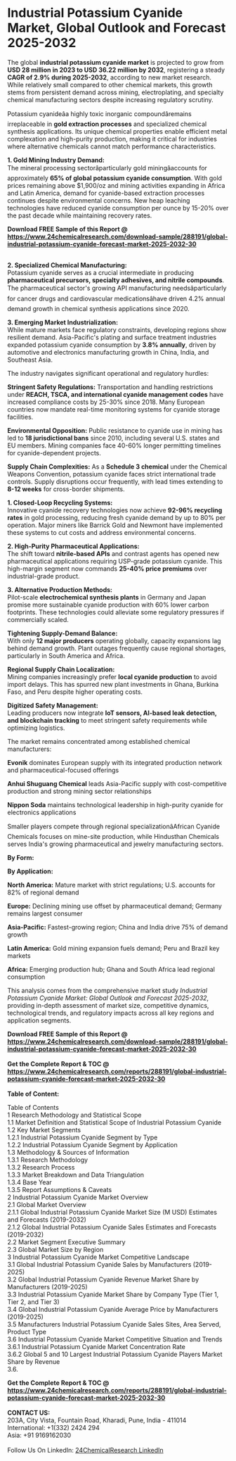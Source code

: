 <h1>Industrial Potassium Cyanide Market, Global Outlook and Forecast 2025-2032</h1><p>The global <strong>industrial potassium cyanide market</strong> is projected to grow from <strong>USD 28 million in 2023 to USD 36.22 million by 2032</strong>, registering a steady <strong>CAGR of 2.9% during 2025-2032</strong>, according to new market research. While relatively small compared to other chemical markets, this growth stems from persistent demand across mining, electroplating, and specialty chemical manufacturing sectors despite increasing regulatory scrutiny.</p><p>Potassium cyanideâa highly toxic inorganic compoundâremains irreplaceable in <strong>gold extraction processes</strong> and specialized chemical synthesis applications. Its unique chemical properties enable efficient metal complexation and high-purity production, making it critical for industries where alternative chemicals cannot match performance characteristics.</p><p><strong>1. Gold Mining Industry Demand:</strong><br>
The mineral processing sectorâparticularly gold miningâaccounts for approximately <strong>65% of global potassium cyanide consumption</strong>. With gold prices remaining above $1,900/oz and mining activities expanding in Africa and Latin America, demand for cyanide-based extraction processes continues despite environmental concerns. New heap leaching technologies have reduced cyanide consumption per ounce by 15-20% over the past decade while maintaining recovery rates.</p><div><b>Download FREE Sample of this Report @ 
            <a href="https://www.24chemicalresearch.com/download-sample/288191/global-industrial-potassium-cyanide-forecast-market-2025-2032-30">
            https://www.24chemicalresearch.com/download-sample/288191/global-industrial-potassium-cyanide-forecast-market-2025-2032-30</a></b></div><br><p><strong>2. Specialized Chemical Manufacturing:</strong><br>
Potassium cyanide serves as a crucial intermediate in producing <strong>pharmaceutical precursors, specialty adhesives, and nitrile compounds</strong>. The pharmaceutical sector's growing API manufacturing needsâparticularly for cancer drugs and cardiovascular medicationsâhave driven 4.2% annual demand growth in chemical synthesis applications since 2020.</p><p><strong>3. Emerging Market Industrialization:</strong><br>
While mature markets face regulatory constraints, developing regions show resilient demand. Asia-Pacific's plating and surface treatment industries expanded potassium cyanide consumption by <strong>3.8% annually</strong>, driven by automotive and electronics manufacturing growth in China, India, and Southeast Asia.</p><p>The industry navigates significant operational and regulatory hurdles:</p><p><strong>Stringent Safety Regulations:</strong> Transportation and handling restrictions under <strong>REACH, TSCA, and international cyanide management codes</strong> have increased compliance costs by 25-30% since 2018. Many European countries now mandate real-time monitoring systems for cyanide storage facilities.</p><p><strong>Environmental Opposition:</strong> Public resistance to cyanide use in mining has led to <strong>18 jurisdictional bans</strong> since 2010, including several U.S. states and EU members. Mining companies face 40-60% longer permitting timelines for cyanide-dependent projects.</p><p><strong>Supply Chain Complexities:</strong> As a <strong>Schedule 3 chemical</strong> under the Chemical Weapons Convention, potassium cyanide faces strict international trade controls. Supply disruptions occur frequently, with lead times extending to <strong>8-12 weeks</strong> for cross-border shipments.</p><p><strong>1. Closed-Loop Recycling Systems:</strong><br>
Innovative cyanide recovery technologies now achieve <strong>92-96% recycling rates</strong> in gold processing, reducing fresh cyanide demand by up to 80% per operation. Major miners like Barrick Gold and Newmont have implemented these systems to cut costs and address environmental concerns.</p><p><strong>2. High-Purity Pharmaceutical Applications:</strong><br>
The shift toward <strong>nitrile-based APIs</strong> and contrast agents has opened new pharmaceutical applications requiring USP-grade potassium cyanide. This high-margin segment now commands <strong>25-40% price premiums</strong> over industrial-grade product.</p><p><strong>3. Alternative Production Methods:</strong><br>
Pilot-scale <strong>electrochemical synthesis plants</strong> in Germany and Japan promise more sustainable cyanide production with 60% lower carbon footprints. These technologies could alleviate some regulatory pressures if commercially scaled.</p><p><strong>Tightening Supply-Demand Balance:</strong><br>
	With only <strong>12 major producers</strong> operating globally, capacity expansions lag behind demand growth. Plant outages frequently cause regional shortages, particularly in South America and Africa.</p><p><strong>Regional Supply Chain Localization:</strong><br>
	Mining companies increasingly prefer <strong>local cyanide production</strong> to avoid import delays. This has spurred new plant investments in Ghana, Burkina Faso, and Peru despite higher operating costs.</p><p><strong>Digitized Safety Management:</strong><br>
	Leading producers now integrate <strong>IoT sensors, AI-based leak detection, and blockchain tracking</strong> to meet stringent safety requirements while optimizing logistics.</p><p>The market remains concentrated among established chemical manufacturers:</p><p><strong>Evonik</strong> dominates European supply with its integrated production network and pharmaceutical-focused offerings</p><p><strong>Anhui Shuguang Chemical</strong> leads Asia-Pacific supply with cost-competitive production and strong mining sector relationships</p><p><strong>Nippon Soda</strong> maintains technological leadership in high-purity cyanide for electronics applications</p><p>Smaller players compete through regional specializationâAfrican Cyanide Chemicals focuses on mine-site production, while Hindusthan Chemicals serves India's growing pharmaceutical and jewelry manufacturing sectors.</p><p><strong>By Form:</strong></p><p><strong>By Application:</strong></p><p><strong>North America:</strong> Mature market with strict regulations; U.S. accounts for 82% of regional demand</p><p><strong>Europe:</strong> Declining mining use offset by pharmaceutical demand; Germany remains largest consumer</p><p><strong>Asia-Pacific:</strong> Fastest-growing region; China and India drive 75% of demand growth</p><p><strong>Latin America:</strong> Gold mining expansion fuels demand; Peru and Brazil key markets</p><p><strong>Africa:</strong> Emerging production hub; Ghana and South Africa lead regional consumption</p><p>This analysis comes from the comprehensive market study <em>Industrial Potassium Cyanide Market: Global Outlook and Forecast 2025-2032</em>, providing in-depth assessment of market size, competitive dynamics, technological trends, and regulatory impacts across all key regions and application segments.</p><div><b>Download FREE Sample of this Report @ 
            <a href="https://www.24chemicalresearch.com/download-sample/288191/global-industrial-potassium-cyanide-forecast-market-2025-2032-30">
            https://www.24chemicalresearch.com/download-sample/288191/global-industrial-potassium-cyanide-forecast-market-2025-2032-30</a></b></div><br><div><b>Get the Complete Report & TOC @ 
            <a href="https://www.24chemicalresearch.com/reports/288191/global-industrial-potassium-cyanide-forecast-market-2025-2032-30">
            https://www.24chemicalresearch.com/reports/288191/global-industrial-potassium-cyanide-forecast-market-2025-2032-30</a></b></div><br>
            <b>Table of Content:</b><p>Table of Contents<br />
1 Research Methodology and Statistical Scope<br />
1.1 Market Definition and Statistical Scope of Industrial Potassium Cyanide<br />
1.2 Key Market Segments<br />
1.2.1 Industrial Potassium Cyanide Segment by Type<br />
1.2.2 Industrial Potassium Cyanide Segment by Application<br />
1.3 Methodology & Sources of Information<br />
1.3.1 Research Methodology<br />
1.3.2 Research Process<br />
1.3.3 Market Breakdown and Data Triangulation<br />
1.3.4 Base Year<br />
1.3.5 Report Assumptions & Caveats<br />
2 Industrial Potassium Cyanide Market Overview<br />
2.1 Global Market Overview<br />
2.1.1 Global Industrial Potassium Cyanide Market Size (M USD) Estimates and Forecasts (2019-2032)<br />
2.1.2 Global Industrial Potassium Cyanide Sales Estimates and Forecasts (2019-2032)<br />
2.2 Market Segment Executive Summary<br />
2.3 Global Market Size by Region<br />
3 Industrial Potassium Cyanide Market Competitive Landscape<br />
3.1 Global Industrial Potassium Cyanide Sales by Manufacturers (2019-2025)<br />
3.2 Global Industrial Potassium Cyanide Revenue Market Share by Manufacturers (2019-2025)<br />
3.3 Industrial Potassium Cyanide Market Share by Company Type (Tier 1, Tier 2, and Tier 3)<br />
3.4 Global Industrial Potassium Cyanide Average Price by Manufacturers (2019-2025)<br />
3.5 Manufacturers Industrial Potassium Cyanide Sales Sites, Area Served, Product Type<br />
3.6 Industrial Potassium Cyanide Market Competitive Situation and Trends<br />
3.6.1 Industrial Potassium Cyanide Market Concentration Rate<br />
3.6.2 Global 5 and 10 Largest Industrial Potassium Cyanide Players Market Share by Revenue<br />
3.6.</p><div><b>Get the Complete Report & TOC @ 
            <a href="https://www.24chemicalresearch.com/reports/288191/global-industrial-potassium-cyanide-forecast-market-2025-2032-30">
            https://www.24chemicalresearch.com/reports/288191/global-industrial-potassium-cyanide-forecast-market-2025-2032-30</a></b></div><br><b>CONTACT US:</b><br>
            203A, City Vista, Fountain Road, Kharadi, Pune, India - 411014<br>
            International: +1(332) 2424 294<br>
            Asia: +91 9169162030 <br><br>
            Follow Us On LinkedIn: <a href="https://www.linkedin.com/company/24chemicalresearch/">24ChemicalResearch LinkedIn</a>